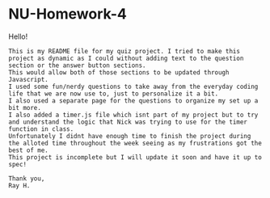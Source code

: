 # NU-Homework-4


Hello!

    This is my README file for my quiz project. I tried to make this project as dynamic as I could without adding text to the question section or the answer button sections. 
    This would allow both of those sections to be updated through Javascript.
    I used some fun/nerdy questions to take away from the everyday coding life that we are now use to, just to personalize it a bit. 
    I also used a separate page for the questions to organize my set up a bit more. 
    I also added a timer.js file which isnt part of my project but to try and understand the logic that Nick was trying to use for the timer function in class. 
    Unfortunately I didnt have enough time to finish the project during the alloted time throughout the week seeing as my frustrations got the best of me. 
    This project is incomplete but I will update it soon and have it up to spec! 

    Thank you, 
    Ray H. 
